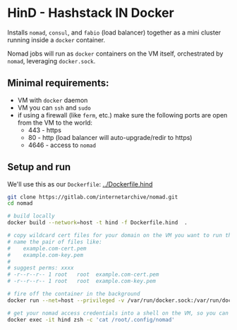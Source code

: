 # HinD - Hashstack IN Docker

Installs `nomad`, `consul`, and `fabio` (load balancer) together as a mini cluster running inside a `docker` container.

Nomad jobs will run as `docker` containers on the VM itself, orchestrated by `nomad`, leveraging `docker.sock`.

## Minimal requirements:
- VM with `docker` daemon
- VM you can `ssh` and `sudo`
- if using a firewall (like `ferm`, etc.) make sure the following ports are open from the VM to the world:
  - 443  - https
  - 80   - http  (load balancer will auto-upgrade/redir to https)
  - 4646 - access to `nomad`


## Setup and run
We'll use this as our `Dockerfile`: [../Dockerfile.hind](../Dockerfile.hind)

```bash
git clone https://gitlab.com/internetarchive/nomad.git
cd nomad

# build locally
docker build --network=host -t hind -f Dockerfile.hind  .

# copy wildcard cert files for your domain on the VM you want to run this on to: /etc/fabio/ssl/
# name the pair of files like:
#    example.com-cert.pem
#    example.com-key.pem
#
# suggest perms: xxxx
# -r--r--r-- 1 root   root  example.com-cert.pem
# -r--r--r-- 1 root   root  example.com-key.pem

# fire off the container in the background
docker run --net=host --privileged -v /var/run/docker.sock:/var/run/docker.sock --name hind -d hind

# get your nomad access credentials into a shell on the VM, so you can run `nomad status`, etc.
docker exec -it hind zsh -c 'cat /root/.config/nomad'
```
